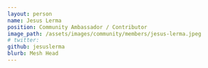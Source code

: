 ```yaml
---
layout: person
name: Jesus Lerma
position: Community Ambassador / Contributor
image_path: /assets/images/community/members/jesus-lerma.jpeg
# twitter: 
github: jesuslerma
blurb: Mesh Head
---
```

